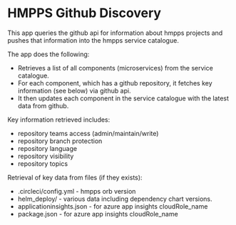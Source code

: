 # HMPPS Github Discovery

This app queries the github api for information about hmpps projects and pushes that information into the hmpps service catalogue.

The app does the following:
- Retrieves a list of all components (microservices) from the service catalogue.
- For each component, which has a github repository, it fetches key information (see below) via github api.
- It then updates each component in the service catalogue with the latest data from github.

Key information retrieved includes:
 - repository teams access (admin/maintain/write)
 - repository branch protection
 - repository language
 - repository visibility
 - repository topics

Retrieval of key data from files (if they exists):
 - .circleci/config.yml - hmpps orb version
 - helm_deploy/ - various data including dependency chart versions.
 - applicationinsights.json - for azure app insights cloudRole_name
 - package.json - for azure app insights cloudRole_name
